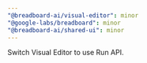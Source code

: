 ```yaml
---
"@breadboard-ai/visual-editor": minor
"@google-labs/breadboard": minor
"@breadboard-ai/shared-ui": minor
---
```


Switch Visual Editor to use Run API.

